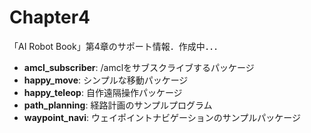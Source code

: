 # Chapter4
「AI Robot Book」第4章のサポート情報．作成中．．．

- **amcl_subscriber**: /amclをサブスクライブするパッケージ
- **happy_move**: シンプルな移動パッケージ
- **happy_teleop**: 自作遠隔操作パッケージ
- **path_planning**: 経路計画のサンプルプログラム
- **waypoint_navi**: ウェイポイントナビゲーションのサンプルパッケージ
